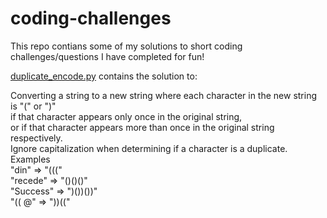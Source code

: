 # coding-challenges
This repo contians some of my solutions to short coding challenges/questions I have completed for fun!

[duplicate_encode.py](https://github.com/samicd/coding-challenges/blob/master/duplicate_encode.py) contains the solution to:

Converting a string to a new string where each character in the new string is "(" or ")"  
if that character appears only once in the original string,  
or if that character appears more than once in the original string respectively.  
Ignore capitalization when determining if a character is a duplicate.  
Examples  
"din"      =>  "((("  
"recede"   =>  "()()()"  
"Success"  =>  ")())())"  
"(( @"     =>  "))((" 
